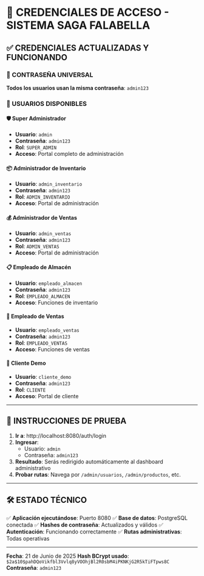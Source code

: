 # 🔐 CREDENCIALES DE ACCESO - SISTEMA SAGA FALABELLA

## ✅ CREDENCIALES ACTUALIZADAS Y FUNCIONANDO

### 🔑 CONTRASEÑA UNIVERSAL
**Todos los usuarios usan la misma contraseña**: `admin123`

### 👥 USUARIOS DISPONIBLES

#### 🛡️ Super Administrador
- **Usuario**: `admin`
- **Contraseña**: `admin123`
- **Rol**: `SUPER_ADMIN`
- **Acceso**: Portal completo de administración

#### 📦 Administrador de Inventario
- **Usuario**: `admin_inventario`
- **Contraseña**: `admin123`
- **Rol**: `ADMIN_INVENTARIO`
- **Acceso**: Portal de administración

#### 💰 Administrador de Ventas
- **Usuario**: `admin_ventas`
- **Contraseña**: `admin123`
- **Rol**: `ADMIN_VENTAS`
- **Acceso**: Portal de administración

#### 📋 Empleado de Almacén
- **Usuario**: `empleado_almacen`
- **Contraseña**: `admin123`
- **Rol**: `EMPLEADO_ALMACEN`
- **Acceso**: Funciones de inventario

#### 🛒 Empleado de Ventas
- **Usuario**: `empleado_ventas`
- **Contraseña**: `admin123`
- **Rol**: `EMPLEADO_VENTAS`
- **Acceso**: Funciones de ventas

#### 👤 Cliente Demo
- **Usuario**: `cliente_demo`
- **Contraseña**: `admin123`
- **Rol**: `CLIENTE`
- **Acceso**: Portal de cliente

---

## 🚀 INSTRUCCIONES DE PRUEBA

1. **Ir a**: http://localhost:8080/auth/login
2. **Ingresar**:
   - Usuario: `admin`
   - Contraseña: `admin123`
3. **Resultado**: Serás redirigido automáticamente al dashboard administrativo
4. **Probar rutas**: Navega por `/admin/usuarios`, `/admin/productos`, etc.

---

## 🛠️ ESTADO TÉCNICO

✅ **Aplicación ejecutándose**: Puerto 8080
✅ **Base de datos**: PostgreSQL conectada
✅ **Hashes de contraseña**: Actualizados y válidos
✅ **Autenticación**: Funcionando correctamente
✅ **Rutas administrativas**: Todas operativas

---

**Fecha**: 21 de Junio de 2025
**Hash BCrypt usado**: `$2a$10$pahDQoVikfbl3Vvlq8yVOOhjBl2R0sbM4iPKNKjG2R5kTiFTpws8C`
**Contraseña**: `admin123`
